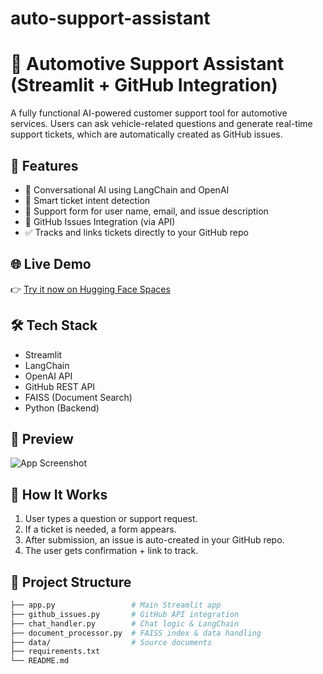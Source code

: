# auto-support-assistant

# 🚗 Automotive Support Assistant (Streamlit + GitHub Integration)

A fully functional AI-powered customer support tool for automotive services. Users can ask vehicle-related questions and generate real-time support tickets, which are automatically created as GitHub issues.

## 🔧 Features

- 💬 Conversational AI using LangChain and OpenAI
- 🧠 Smart ticket intent detection
- 📩 Support form for user name, email, and issue description
- 🔁 GitHub Issues Integration (via API)
- ✅ Tracks and links tickets directly to your GitHub repo

## 🌐 Live Demo

👉 [Try it now on Hugging Face Spaces](https://huggingface.co/spaces/Dilrabonu/Auto-Support-AI)

## 🛠️ Tech Stack

- Streamlit
- LangChain
- OpenAI API
- GitHub REST API
- FAISS (Document Search)
- Python (Backend)

## 📸 Preview

![App Screenshot](your_app_screenshot.png)

## 🚀 How It Works

1. User types a question or support request.
2. If a ticket is needed, a form appears.
3. After submission, an issue is auto-created in your GitHub repo.
4. The user gets confirmation + link to track.

## 📂 Project Structure

```bash
├── app.py                 # Main Streamlit app
├── github_issues.py       # GitHub API integration
├── chat_handler.py        # Chat logic & LangChain
├── document_processor.py  # FAISS index & data handling
├── data/                  # Source documents
├── requirements.txt
└── README.md
